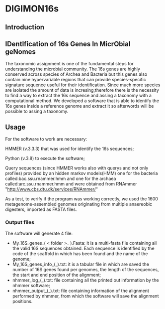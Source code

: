 # DIGIMON16s
## Introduction 

## IDentIfication of 16s Genes In MicrObial geNomes

The taxonomic assignment is one of the fundamental steps for understanding the microbial community.
The 16s genes are highly conserved across species of Archea and Bacteria but this genes also contain nine hypervariable regions that can provide species-specific signature sequence useful for their identification.
Since much more species are isolated the amount of data is incresing;therefore there is the necessity to find a way to extract the 16s sequence and assing a taxonomy with a computational method.
We developed a software that is able to identify the 16s genes inside a reference genome and extract it so afterwords will be possible to assing a taxonomy.

## Usage

For the software to work are necessary: 

HMMER (v.3.3.3) that was used for identify the 16s sequences; 

Python (v.3.8) to execute the software; 

Query sequences (since HMMER works also with querys and not only profiles) provided by an hidden markov models(HMM) one for the bacteria called:bac.ssu.rnammer.hmm and one for the archaea called:arc.ssu.rnammer.hmm and were obtained from RNAmmer "http://www.cbs.dtu.dk/services/RNAmmer/"

As a test, to verify if the program was working correctly, we used the 1600 metagenome-assembled genomes originating from multiple anaereobic digesters, imported as FASTA files.



### Output files 
The software will generate 4 file:
- My_16S_genes_( < folder >_<query> ).Fasta: it is a multi-fasta file containing all the valid 16S sequences obtained. Each sequence is identified by the code of the scaffold in which has been found and the name of the genome;
- My_16S_genes_info_(<folder>_<query>).txt: it is a tabular file in which are saved the number of 16S genes found per genomes, the length of the sequences, the start and end position of the alignment; 
- nhmmer_log_(<folder>_<query>).txt: file containing all the printed out information by the nhmmer software;
- nhmmer_output_(<folder>_<query>).txt: file containing information of the alignment performed by nhmmer, from which the software will save the alignment positions. 
